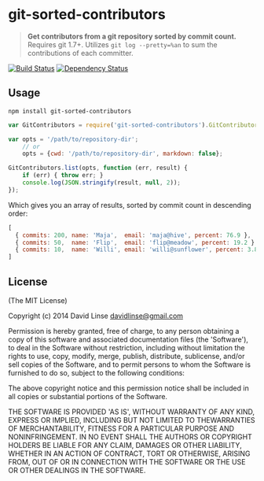 # git-sorted-contributors

> **Get contributors from a git repository sorted by commit count.**  
> Requires git 1.7+. Utilizes `git log --pretty=%an` to sum the contributions of each committer.

[![Build Status][travis_svg]][travis_link] [![Dependency Status][dm_svg]][dm_url]

[travis_svg]: https://travis-ci.org/vweevers/git-sorted-contributors.svg?branch=master
[travis_link]: https://travis-ci.org/vweevers/git-sorted-contributors
[dm_svg]: https://david-dm.org/vweevers/git-sorted-contributors.svg
[dm_url]: https://david-dm.org/vweevers/git-sorted-contributors

## Usage

```
npm install git-sorted-contributors
```

```js
var GitContributors = require('git-sorted-contributors').GitContributors;

var opts = '/path/to/repository-dir';
    // or
    opts = {cwd: '/path/to/repository-dir', markdown: false};

GitContributors.list(opts, function (err, result) {
    if (err) { throw err; }
    console.log(JSON.stringify(result, null, 2));
});
```

Which gives you an array of results, sorted by commit count in descending order:

```js
[
  { commits: 200, name: 'Maja',  email: 'maja@hive', percent: 76.9 },
  { commits: 50,  name: 'Flip',  email: 'flip@meadow', percent: 19.2 },
  { commits: 10,  name: 'Willi', email: 'willi@sunflower', percent: 3.8 }
]
```

## License

(The MIT License)

Copyright (c) 2014 David Linse <davidlinse@gmail.com>

Permission is hereby granted, free of charge, to any person obtaining a copy of this software and associated documentation
files (the 'Software'), to deal in the Software without restriction, including without limitation the rights to use, copy,
modify, merge, publish, distribute, sublicense, and/or sell copies of the Software, and to permit persons to whom the
Software is furnished to do so, subject to the following conditions:

The above copyright notice and this permission notice shall be included in all copies or substantial portions of the
Software.

THE SOFTWARE IS PROVIDED 'AS IS', WITHOUT WARRANTY OF ANY KIND, EXPRESS OR IMPLIED, INCLUDING BUT NOT LIMITED TO
THEWARRANTIES OF MERCHANTABILITY, FITNESS FOR A PARTICULAR PURPOSE AND NONINFRINGEMENT. IN NO EVENT SHALL THE AUTHORS OR
COPYRIGHT HOLDERS BE LIABLE FOR ANY CLAIM, DAMAGES OR OTHER LIABILITY, WHETHER IN AN ACTION OF CONTRACT, TORT OR OTHERWISE,
ARISING FROM, OUT OF OR IN CONNECTION WITH THE SOFTWARE OR THE USE OR OTHER DEALINGS IN THE SOFTWARE.
